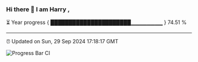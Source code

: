 ### Hi there 👋 I am Harry , 

⏳ Year progress { ██████████████████████▁▁▁▁▁▁▁▁ } 74.51 %

---

⏰ Updated on Sun, 29 Sep 2024 17:18:17 GMT

![Progress Bar CI](https://github.com/duykhang68/duykhang68/workflows/Progress%20Bar%20CI/badge.svg)
